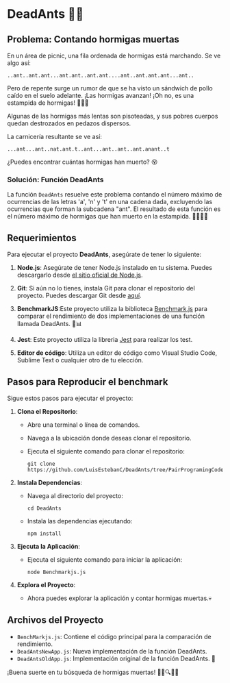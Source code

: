# DeadAnts 🧺🐜

## Problema: Contando hormigas muertas

En un área de picnic, una fila ordenada de hormigas está marchando. Se ve algo así:

```
..ant..ant.ant...ant.ant..ant.ant....ant..ant.ant.ant...ant..
```

Pero de repente surge un rumor de que se ha visto un sándwich de pollo caído en el suelo adelante. ¡Las hormigas avanzan! ¡Oh no, es una estampida de hormigas! 🐜🏃‍♀️

Algunas de las hormigas más lentas son pisoteadas, y sus pobres cuerpos quedan destrozados en pedazos dispersos.

La carnicería resultante se ve así:

```
...ant...ant..nat.ant.t..ant...ant..ant..ant.anant..t
```

¿Puedes encontrar cuántas hormigas han muerto? 😵

### Solución: Función DeadAnts

La función `DeadAnts` resuelve este problema contando el número máximo de ocurrencias de las letras 'a', 'n' y 't' en una cadena dada, excluyendo las ocurrencias que forman la subcadena "ant". El resultado de esta función es el número máximo de hormigas que han muerto en la estampida. 🕵️‍♂️🐜💀

## Requerimientos

Para ejecutar el proyecto **DeadAnts**, asegúrate de tener lo siguiente:

1. **Node.js**: Asegúrate de tener Node.js instalado en tu sistema. Puedes descargarlo desde [el sitio oficial de Node.js](https://nodejs.org/).

2. **Git**: Si aún no lo tienes, instala Git para clonar el repositorio del proyecto. Puedes descargar Git desde [aquí](https://git-scm.com/downloads).

3. **BenchmarkJS**:Este proyecto utiliza la biblioteca [Benchmark.js](https://benchmarkjs.com/) para comparar el rendimiento de dos implementaciones de una función llamada DeadAnts. :construction:📊

4. **Jest**: Este proyecto utiliza la libreria [Jest](https://jestjs.io/docs/getting-started) para realizar los test.  

5. **Editor de código**: Utiliza un editor de código como Visual Studio Code, Sublime Text o cualquier otro de tu elección.

## Pasos para Reproducir el benchmark

Sigue estos pasos para ejecutar el proyecto:

1. **Clona el Repositorio**:
   - Abre una terminal o línea de comandos.
   - Navega a la ubicación donde deseas clonar el repositorio.
   - Ejecuta el siguiente comando para clonar el repositorio:

     ```
     git clone https://github.com/LuisEstebanC/DeadAnts/tree/PairProgramingCode
     ```

2. **Instala Dependencias**:
   - Navega al directorio del proyecto:

     ```
     cd DeadAnts
     ```
   - Instala las dependencias ejecutando:

     ```
     npm install
     ```

3. **Ejecuta la Aplicación**:
   - Ejecuta el siguiente comando para iniciar la aplicación:

     ```
     node Benchmarkjs.js
     ```

4. **Explora el Proyecto**:

   - Ahora puedes explorar la aplicación y contar hormigas muertas.💀

## Archivos del Proyecto

- `BenchMarkjs.js`: Contiene el código principal para la comparación de rendimiento.
- `DeadAntsNewApp.js`: Nueva implementación de la función DeadAnts.
- `DeadAntsOldApp.js`: Implementación original de la función DeadAnts. 📁

¡Buena suerte en tu búsqueda de hormigas muertas! 🕵️‍♀️🔍🐜💀

